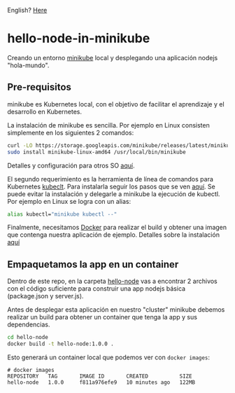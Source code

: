 English? [Here](README.md)

# hello-node-in-minikube

Creando un entorno [minikube](https://minikube.sigs.k8s.io/) local y desplegando una aplicación nodejs "hola-mundo".

## Pre-requisitos

minikube es Kubernetes local, con el objetivo de facilitar el aprendizaje y el desarrollo en Kubernetes.

La instalación de minikube es sencilla. Por ejemplo en Linux consisten simplemente en los siguientes 2 comandos:

```bash
curl -LO https://storage.googleapis.com/minikube/releases/latest/minikube-linux-amd64
sudo install minikube-linux-amd64 /usr/local/bin/minikube
```

Detalles y configuración para otros SO [aquí](https://minikube.sigs.k8s.io/docs/start/).

El segundo requerimiento es la herramienta de línea de comandos para Kubernetes [kubeclt](https://kubernetes.io/docs/reference/kubectl/kubectl/). Para instalarla seguir los pasos que se ven [aquí](https://kubernetes.io/docs/tasks/tools/). Se puede evitar la instalación y delegarle a minikube la ejecución de kubectl. Por ejemplo en Linux se logra con un alias:

```bash
alias kubectl="minikube kubectl --"
```

Finalmente, necesitamos [Docker](https://www.docker.com/) para realizar el build y obtener una imagen que contenga nuestra aplicación de ejemplo. Detalles sobre la instalación [aquí](https://www.docker.com/get-started/)

## Empaquetamos la app en un container

Dentro de este repo, en la carpeta [hello-node](hello-node/) vas a encontrar 2 archivos con el código suficiente para construir una app nodejs básica (package.json y server.js).

Antes de desplegar esta aplicación en nuestro "cluster" minikube debemos realizar un build para obtener un container que tenga la app y sus dependencias.

```bash
cd hello-node
docker build -t hello-node:1.0.0 .
```

Esto generará un container local que podemos ver con `docker images`:

```console
# docker images
REPOSITORY   TAG       IMAGE ID       CREATED          SIZE
hello-node   1.0.0     f811a976efe9   10 minutes ago   122MB
```
